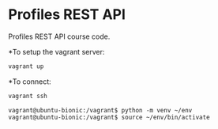 # Profiles REST API

Profiles REST API course code.

*To setup the vagrant server:
```bash
vagrant up
```

*To connect:
```bash
vagrant ssh
```

```console
vagrant@ubuntu-bionic:/vagrant$ python -m venv ~/env
vagrant@ubuntu-bionic:/vagrant$ source ~/env/bin/activate

```
